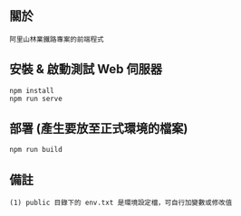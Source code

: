 ## 關於

    阿里山林業鐵路專案的前端程式

## 安裝 & 啟動測試 Web 伺服器
```
npm install
npm run serve
```

## 部署 (產生要放至正式環境的檔案)
```
npm run build
```

## 備註
    (1) public 目錄下的 env.txt 是環境設定檔，可自行加變數或修改值